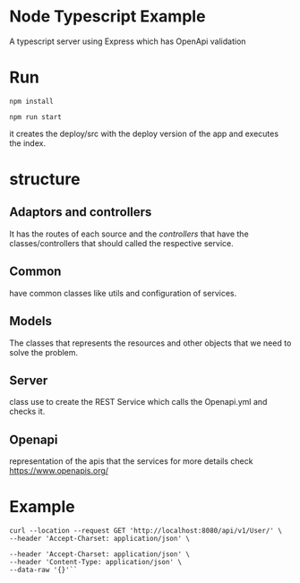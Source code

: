 # Node Typescript Example

A typescript server using Express which has OpenApi validation

# Run

```npm install```

```npm run start```


it creates the deploy/src with the deploy version of the app and executes the index.

# structure 

## Adaptors and controllers

It has the routes of each source and the _controllers_ that have the classes/controllers that should called the respective service. 

## Common

have common classes like utils and configuration of services.

## Models

The classes that represents the resources and other objects that we need to solve the problem.

## Server

 class use to create the REST Service which calls the Openapi.yml and checks it.

## Openapi
representation of the apis that the services for more details check https://www.openapis.org/

# Example 
```
curl --location --request GET 'http://localhost:8080/api/v1/User/' \
--header 'Accept-Charset: application/json' \
```

```curl --location --request POST 'http://localhost:8080/api/v1/User/1' \
--header 'Accept-Charset: application/json' \
--header 'Content-Type: application/json' \
--data-raw '{}'``